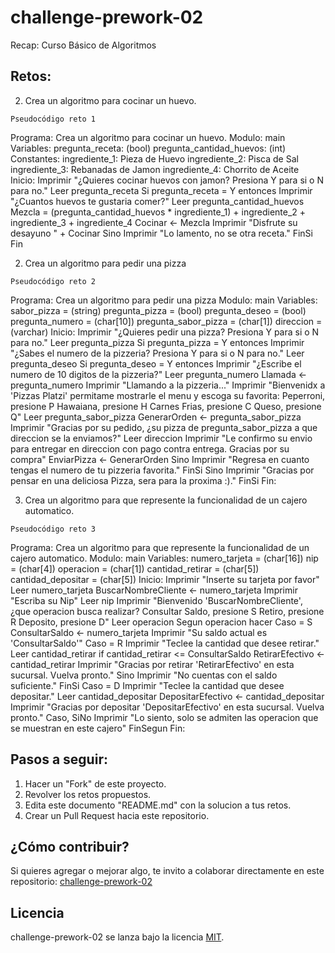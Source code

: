 # challenge-prework-02
Recap: Curso Básico de Algoritmos

## Retos:

2. Crea un algoritmo para cocinar un huevo.

```
Pseudocódigo reto 1
```
Programa: Crea un algoritmo para cocinar un huevo.
Modulo: main
Variables:
	pregunta_receta: (bool)
	pregunta_cantidad_huevos: (int)
Constantes:
	ingrediente_1: Pieza de Huevo
	ingrediente_2: Pisca de Sal
	ingrediente_3: Rebanadas de Jamon
	ingrediente_4: Chorrito de Aceite
Inicio:
	Imprimir "¿Quieres cocinar huevos con jamon? Presiona Y para si o N para no."
	Leer pregunta_receta
	Si pregunta_receta = Y entonces
		Imprimir "¿Cuantos huevos te gustaria comer?"
		Leer pregunta_cantidad_huevos
		Mezcla = (pregunta_cantidad_huevos * ingrediente_1) + ingrediente_2 + ingrediente_3 + ingrediente_4
		Cocinar <- Mezcla
		Imprimir "Disfrute su desayuno " + Cocinar
	Sino
		Imprimir "Lo lamento, no se otra receta."
	FinSi
Fin

2. Crea un algoritmo para pedir una pizza

```
Pseudocódigo reto 2
```
Programa: Crea un algoritmo para pedir una pizza
Modulo: main
Variables:
sabor_pizza = (string)
pregunta_pizza = (bool)
pregunta_deseo = (bool)
pregunta_numero = (char[10])
pregunta_sabor_pizza = (char[1])
direccion = (varchar)
Inicio:
	Imprimir "¿Quieres pedir una pizza? Presiona Y para si o N para no."
	Leer pregunta_pizza
	Si pregunta_pizza = Y entonces
		Imprimir "¿Sabes el numero de la pizzeria?  Presiona Y para si o N para no."
		Leer pregunta_deseo
		Si pregunta_deseo = Y entonces
			Imprimir "¿Escribe el numero de 10 digitos de la pizzeria?"
			Leer pregunta_numero
			Llamada <- pregunta_numero
			Imprimir "Llamando a la pizzeria..."
			Imprimir "Bienvenidx a 'Pizzas Platzi' permitame mostrarle el menu y escoga su favorita:
					  Peperroni, presione P
					  Hawaiana, presione H
					  Carnes Frias, presione C
					  Queso, presione Q"
			Leer pregunta_sabor_pizza
			GenerarOrden <- pregunta_sabor_pizza
			Imprimir "Gracias por su pedido, ¿su pizza de pregunta_sabor_pizza a que direccion se la enviamos?"
			Leer direccion
			Imprimir "Le confirmo su envio para entregar en direccion con pago contra entrega. Gracias por su compra"
			EnviarPizza <- GenerarOrden
		Sino
			Imprimir "Regresa en cuanto tengas el numero de tu pizzeria favorita."
		FinSi
	Sino
		Imprimir "Gracias por pensar en una deliciosa Pizza, sera para la proxima :)."
	FinSi
Fin:

3. Crea un algoritmo para que represente la funcionalidad de un cajero automatico.

```
Pseudocódigo reto 3
```
Programa: Crea un algoritmo para que represente la funcionalidad de un cajero automatico.
Modulo: main
Variables:
numero_tarjeta = (char[16])
nip = (char[4])
operacion = (char[1])
cantidad_retirar = (char[5])
cantidad_depositar = (char[5])
Inicio:
	Imprimir "Inserte su tarjeta por favor"
	Leer numero_tarjeta
	BuscarNombreCliente <- numero_tarjeta
	Imprimir "Escriba su Nip"
	Leer nip
	Imprimir "Bienvenido 'BuscarNombreCliente', ¿que operacion busca realizar?
			  Consultar Saldo, presione S
			  Retiro, presione R
			  Deposito, presione D"
	Leer operacion
	Segun operacion hacer
		Caso = S
			ConsultarSaldo <- numero_tarjeta
			Imprimir "Su saldo actual es 'ConsultarSaldo'"
		Caso = R
			Imprimir "Teclee la cantidad que desee retirar."
			Leer cantidad_retirar
			if cantidad_retirar <= ConsultarSaldo
				RetirarEfectivo <- cantidad_retirar
				Imprimir "Gracias por retirar 'RetirarEfectivo' en esta sucursal. Vuelva pronto."
			Sino
				Imprimir "No cuentas con el saldo suficiente."
			FinSi
		Caso = D
			Imprimir "Teclee la cantidad que desee depositar."
			Leer cantidad_depositar
			DepositarEfectivo <- cantidad_depositar
				Imprimir "Gracias por depositar 'DepositarEfectivo' en esta sucursal. Vuelva pronto."
		Caso, SiNo
			Imprimir "Lo siento, solo se admiten las operacion que se muestran en este cajero"
	FinSegun
Fin:

## Pasos a seguir:

1. Hacer un "Fork" de este proyecto.
2. Revolver los retos propuestos.
3. Edita este documento "README.md" con la solucion a tus retos.
4. Crear un Pull Request hacia este repositorio.

## ¿Cómo contribuir?

Si quieres agregar o mejorar algo, te invito a colaborar directamente en este repositorio: [challenge-prework-02](https://github.com/platzimaster/challenge-prework-01/)

## Licencia

challenge-prework-02 se lanza bajo la licencia [MIT](https://opensource.org/licenses/MIT).

